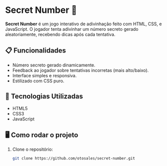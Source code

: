 # Secret Number 🔢

**Secret Number** é um jogo interativo de adivinhação feito com HTML, CSS, e JavaScript. O jogador tenta adivinhar um número secreto gerado aleatoriamente, recebendo dicas após cada tentativa.

## 📋 Funcionalidades
- Número secreto gerado dinamicamente.
- Feedback ao jogador sobre tentativas incorretas (mais alto/baixo).
- Interface simples e responsiva.
- Estilizado com CSS puro.

## 🚀 Tecnologias Utilizadas
- HTML5
- CSS3
- JavaScript

## 🖥️ Como rodar o projeto
1. Clone o repositório:
   ```bash
   git clone https://github.com/otosales/secret-number.git
